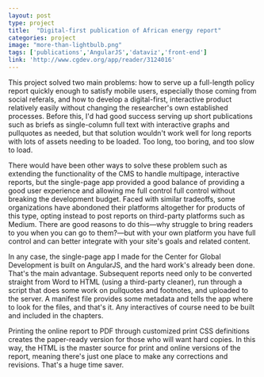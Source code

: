 ```yaml
---
layout: post
type: project
title:  "Digital-first publication of African energy report"
categories: project
image: "more-than-lightbulb.png"
tags: ['publications','AngularJS','dataviz','front-end']
link: 'http://www.cgdev.org/app/reader/3124016'
---
```


This project solved two main problems: how to serve up a full-length policy report quickly enough to satisfy mobile users, especially those coming from social referals, and how to develop a digital-first, interactive product relatively easily without changing the researcher's own established processes. Before this, I'd had good success serving up short publications such as briefs as single-column  full text with interactive graphs and pullquotes as needed, but that solution wouldn't work well for long reports with lots of assets  needing to be loaded. Too long, too boring, and too slow to load.

There would have been other ways to solve these problem such as extending the functionality of the CMS to handle multipage, interactive reports, but the single-page app provided a good balance of providing a good user experience and allowing me full control full control without breaking the development budget. Faced with similar tradeoffs, some organizations have abondoned their platforms altogether for products of this type, opting instead to post reports on third-party platforms such as Medium. There are good reasons to do this—why struggle to bring readers to you when you can go to them?—but with your own platform you have full control and can better integrate with your site's goals and related content.

In any case, the single-page app I made for the Center for Global Development is built on AngularJS, and the hard work's already been done. That's the main advantage. Subsequent reports need only to be converted straight from Word to HTML (using a third-party cleaner), run through a script that does some work on pullquotes and footnotes, and uploaded to the server. A manifest file provides some metadata and tells the app where to look for the files, and that's it. Any interactives of course need to be built and included in the chapters.

Printing the online report to PDF through customized print CSS definitions creates the paper-ready version for those who will want hard copies. In this way, the HTML is the master source for print and online versions of the report, meaning there's just one place to make any corrections and revisions. That's a huge time saver.